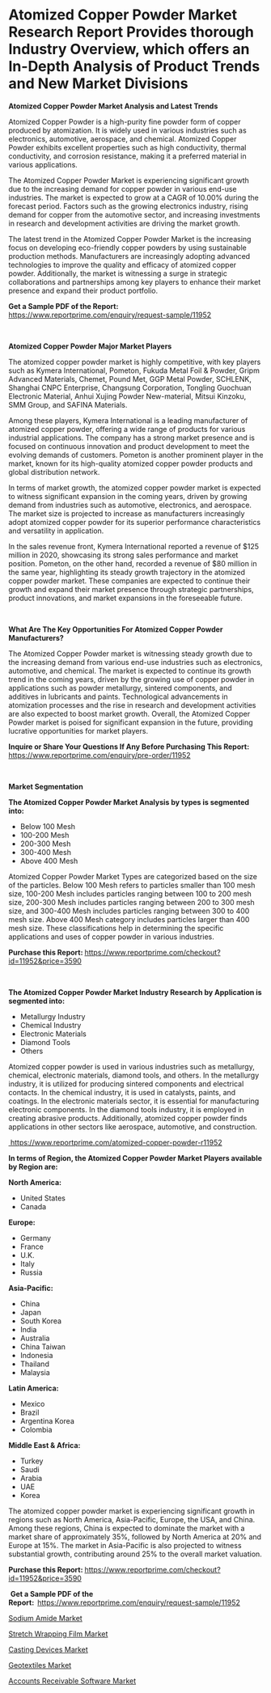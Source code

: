 <p><h1>Atomized Copper Powder Market Research Report Provides thorough Industry Overview, which offers an In-Depth Analysis of Product Trends and New Market Divisions</h1></p><p><strong>Atomized Copper Powder Market Analysis and Latest Trends</strong></p>
<p><p>Atomized Copper Powder is a high-purity fine powder form of copper produced by atomization. It is widely used in various industries such as electronics, automotive, aerospace, and chemical. Atomized Copper Powder exhibits excellent properties such as high conductivity, thermal conductivity, and corrosion resistance, making it a preferred material in various applications.</p><p>The Atomized Copper Powder Market is experiencing significant growth due to the increasing demand for copper powder in various end-use industries. The market is expected to grow at a CAGR of 10.00% during the forecast period. Factors such as the growing electronics industry, rising demand for copper from the automotive sector, and increasing investments in research and development activities are driving the market growth.</p><p>The latest trend in the Atomized Copper Powder Market is the increasing focus on developing eco-friendly copper powders by using sustainable production methods. Manufacturers are increasingly adopting advanced technologies to improve the quality and efficacy of atomized copper powder. Additionally, the market is witnessing a surge in strategic collaborations and partnerships among key players to enhance their market presence and expand their product portfolio.</p></p>
<p><strong>Get a Sample PDF of the Report:&nbsp;</strong> <a href="https://www.reportprime.com/enquiry/request-sample/11952">https://www.reportprime.com/enquiry/request-sample/11952</a></p>
<p>&nbsp;</p>
<p><strong>Atomized Copper Powder Major Market Players</strong></p>
<p><p>The atomized copper powder market is highly competitive, with key players such as Kymera International, Pometon, Fukuda Metal Foil & Powder, Gripm Advanced Materials, Chemet, Pound Met, GGP Metal Powder, SCHLENK, Shanghai CNPC Enterprise, Changsung Corporation, Tongling Guochuan Electronic Material, Anhui Xujing Powder New-material, Mitsui Kinzoku, SMM Group, and SAFINA Materials.</p><p>Among these players, Kymera International is a leading manufacturer of atomized copper powder, offering a wide range of products for various industrial applications. The company has a strong market presence and is focused on continuous innovation and product development to meet the evolving demands of customers. Pometon is another prominent player in the market, known for its high-quality atomized copper powder products and global distribution network. </p><p>In terms of market growth, the atomized copper powder market is expected to witness significant expansion in the coming years, driven by growing demand from industries such as automotive, electronics, and aerospace. The market size is projected to increase as manufacturers increasingly adopt atomized copper powder for its superior performance characteristics and versatility in application.</p><p>In the sales revenue front, Kymera International reported a revenue of $125 million in 2020, showcasing its strong sales performance and market position. Pometon, on the other hand, recorded a revenue of $80 million in the same year, highlighting its steady growth trajectory in the atomized copper powder market. These companies are expected to continue their growth and expand their market presence through strategic partnerships, product innovations, and market expansions in the foreseeable future.</p></p>
<p>&nbsp;</p>
<p><strong>What Are The Key Opportunities For Atomized Copper Powder Manufacturers?</strong></p>
<p><p>The Atomized Copper Powder market is witnessing steady growth due to the increasing demand from various end-use industries such as electronics, automotive, and chemical. The market is expected to continue its growth trend in the coming years, driven by the growing use of copper powder in applications such as powder metallurgy, sintered components, and additives in lubricants and paints. Technological advancements in atomization processes and the rise in research and development activities are also expected to boost market growth. Overall, the Atomized Copper Powder market is poised for significant expansion in the future, providing lucrative opportunities for market players.</p></p>
<p><strong>Inquire or Share Your Questions If Any Before Purchasing This Report:</strong> <a href="https://www.reportprime.com/enquiry/pre-order/11952">https://www.reportprime.com/enquiry/pre-order/11952</a></p>
<p>&nbsp;</p>
<p><strong>Market Segmentation</strong></p>
<p><strong>The Atomized Copper Powder Market Analysis by types is segmented into:</strong></p>
<p><ul><li>Below 100 Mesh</li><li>100-200 Mesh</li><li>200-300 Mesh</li><li>300-400 Mesh</li><li>Above 400 Mesh</li></ul></p>
<p><p>Atomized Copper Powder Market Types are categorized based on the size of the particles. Below 100 Mesh refers to particles smaller than 100 mesh size, 100-200 Mesh includes particles ranging between 100 to 200 mesh size, 200-300 Mesh includes particles ranging between 200 to 300 mesh size, and 300-400 Mesh includes particles ranging between 300 to 400 mesh size. Above 400 Mesh category includes particles larger than 400 mesh size. These classifications help in determining the specific applications and uses of copper powder in various industries.</p></p>
<p><strong>Purchase this Report:&nbsp;</strong><a href="https://www.reportprime.com/checkout?id=11952&price=3590">https://www.reportprime.com/checkout?id=11952&price=3590</a></p>
<p>&nbsp;</p>
<p><strong>The Atomized Copper Powder Market Industry Research by Application is segmented into:</strong></p>
<p><ul><li>Metallurgy Industry</li><li>Chemical Industry</li><li>Electronic Materials</li><li>Diamond Tools</li><li>Others</li></ul></p>
<p><p>Atomized copper powder is used in various industries such as metallurgy, chemical, electronic materials, diamond tools, and others. In the metallurgy industry, it is utilized for producing sintered components and electrical contacts. In the chemical industry, it is used in catalysts, paints, and coatings. In the electronic materials sector, it is essential for manufacturing electronic components. In the diamond tools industry, it is employed in creating abrasive products. Additionally, atomized copper powder finds applications in other sectors like aerospace, automotive, and construction.</p></p>
<p><a href="https://www.reportprime.com/atomized-copper-powder-r11952">&nbsp;https://www.reportprime.com/atomized-copper-powder-r11952</a></p>
<p><strong>In terms of Region, the Atomized Copper Powder Market Players available by Region are:</strong></p>
<p>
    <p> <strong> North America: </strong>
        <ul>
            <li>United States</li>
            <li>Canada</li>
        </ul>
        </p> 
    <p> <strong> Europe: </strong>
        <ul>
            <li>Germany</li>
            <li>France</li>
            <li>U.K.</li>
            <li>Italy</li>
            <li>Russia</li>
        </ul>
        </p> 
    <p> <strong> Asia-Pacific: </strong>
        <ul>
            <li>China</li>
            <li>Japan</li>
            <li>South Korea</li>
            <li>India</li>
            <li>Australia</li>
            <li>China Taiwan</li>
            <li>Indonesia</li>
            <li>Thailand</li>
            <li>Malaysia</li>
        </ul>
        </p> 
    <p> <strong> Latin America: </strong>
        <ul>
            <li>Mexico</li>
            <li>Brazil</li>
            <li>Argentina Korea</li>
            <li>Colombia</li>
        </ul>
        </p> 
    <p> <strong> Middle East & Africa: </strong>
        <ul>
            <li>Turkey</li>
            <li>Saudi</li>
            <li>Arabia</li>
            <li>UAE</li>
            <li>Korea</li>
        </ul>
    </p>
    </p>
<p><p>The atomized copper powder market is experiencing significant growth in regions such as North America, Asia-Pacific, Europe, the USA, and China. Among these regions, China is expected to dominate the market with a market share of approximately 35%, followed by North America at 20% and Europe at 15%. The market in Asia-Pacific is also projected to witness substantial growth, contributing around 25% to the overall market valuation.</p></p>
<p><strong>Purchase this Report: </strong><a href="https://www.reportprime.com/checkout?id=11952&price=3590">https://www.reportprime.com/checkout?id=11952&price=3590</a></p>
<p>&nbsp;<strong>Get a Sample PDF of the Report:&nbsp;&nbsp;</strong><a href="https://www.reportprime.com/enquiry/request-sample/11952">https://www.reportprime.com/enquiry/request-sample/11952</a></p>
<p><strong></strong></p>
<p><p><a href="https://github.com/SheilaBruen2023/Market-Research-Report-List-2/blob/main/sodium-amide-market.md">Sodium Amide Market</a></p><p><a href="https://issuu.com/reportprime-2/docs/stretch-wrapping-film-market-size-2030.pptx">Stretch Wrapping Film Market</a></p><p><a href="https://medium.com/@audieyost/casting-devices-market-a-global-and-regional-analysis-2024-2031-6152d957055b">Casting Devices Market</a></p><p><a href="https://medium.com/@audieyost/evaluating-global-geotextiles-market-trends-and-growth-opportunities-by-region-type-844487de4c3a">Geotextiles Market</a></p><p><a href="https://www.linkedin.com/pulse/global-accounts-receivable-software-market-analysis-trends-forecasts-arxvc">Accounts Receivable Software Market</a></p></p>